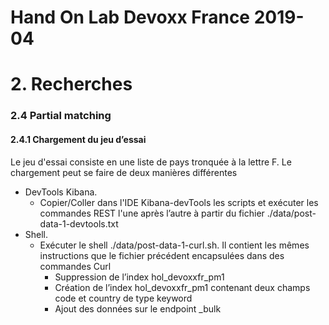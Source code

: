 # Hand On Lab Devoxx France 2019-04
# 2. Recherches
### 2.4 Partial matching
#### 2.4.1 Chargement du jeu d’essai

Le jeu d'essai consiste en une liste de pays tronquée à la lettre F. Le chargement peut se faire de deux manières différentes 
* DevTools Kibana.
    * Copier/Coller dans l'IDE Kibana-devTools les scripts et exécuter les commandes REST l'une après l’autre à partir du fichier ./data/post-data-1-devtools.txt
* Shell. 
    * Exécuter le shell ./data/post-data-1-curl.sh. Il contient les mêmes instructions que le fichier précédent encapsulées dans des commandes Curl
        * Suppression de l’index hol_devoxxfr_pm1
        * Création de l’index hol_devoxxfr_pm1 contenant deux champs code et country de type keyword 
        * Ajout des données sur le endpoint _bulk

